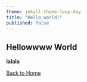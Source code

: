 ```yaml
---
theme: jekyll-theme-leap-day
title: "Hello world!"
published: false
---
```


## Hellowwww World

**lalala**

[Back to Home](../index.md)
